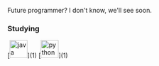 Future programmer? I don't know, we'll see soon.


<h3 align="left">Studying</h3>
[<img src='https://cdn.jsdelivr.net/npm/simple-icons@3.0.1/icons/java.svg' alt='java' height='40'>](1)  [<img src='https://cdn.jsdelivr.net/npm/simple-icons@3.0.1/icons/python.svg' alt='python' height='40'>](1)  
